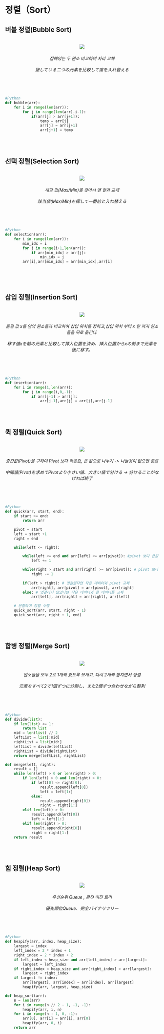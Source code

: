 # 정렬（Sort）
<h2>버블 정렬(Bubble Sort)</h2>
<br>
<div align="center">
<img src="https://github.com/kimTH65/cs/blob/main/sort/bubble.gif">
<h6>
접해있는 두 원소 비교하여 자리 교체<br><br>
接している二つの元素を比較して席を入れ替える
</h6>
</div>
<br>

```python

#Python
def bubble(arr):
    for i in range(len(arr)):
        for j in range(len(arr)-i-1):
            if(arr[j] > arr[j+1]):
                temp = arr[j]
                arr[j] = arr[j+1]
                arr[j+1] = temp

```

<br>
<br>


<h2>선택 정렬(Selection Sort)</h2>
<br>
<div align="center">
<img src="https://github.com/kimTH65/cs/blob/main/sort/selection.gif">
<h6>
해당 값(Max/Min)을 찾아서 맨 앞과 교체<br><br>
該当値(Max/Min)を探して一番前と入れ替える
</h6>
</div>
<br>

```python

#Python
def selection(arr):
    for i in range(len(arr)):
        min_idx = i
        for j in range(i+1,len(arr)):
            if arr[min_idx] > arr[j]:
                min_idx = j
        arr[i],arr[min_idx] = arr[min_idx],arr[i]
        
```

<br>
<br>

<h2>삽입 정렬(Insertion Sort)</h2>
<div align="center">
<br>
<img src="https://github.com/kimTH65/cs/blob/main/sort/insertion.gif">
<h6>옮길 값 x를 앞의 원소들과 비교하여 삽입 위치를 정하고,삽입 위치 부터 x 앞 까지 원소들을 뒤로 옮긴다.<br><br>
移す値xを前の元素と比較して挿入位置を決め、挿入位置からxの前まで元素を後に移す。
</h6>
</div>
<br>

```python

#Python
def insertion(arr):
    for i in range(1,len(arr)):
        for j in range(i,0,-1):
            if arr[j-1] > arr[j]:
                arr[j-1],arr[j] = arr[j],arr[j-1]

```

<br>
<br>    
<h2>퀵 정렬(Quick Sort) </h2>
<br>
<div align="center">
<img src="https://github.com/kimTH65/cs/blob/main/sort/quick.gif">
<h6>중간값(Pivot)을 구하여 Pivot 보다 작은값, 큰 값으로 나누기 -> 나눌것이 없으면 종료<br><br>
中間値(Pivot)を求めてPivotより小さい値、大きい値で分ける -> 分けることがなければ終了
</h6>
</div>
<br>

```python

#Python
def quick(arr, start, end):
    if start >= end: 
        return arr

    pivot = start
    left = start +1
    right = end

    while(left <= right):

        while(left <= end and arr[left] <= arr[pivot]): #pivot 보다 큰값 찾으면 종료
            left += 1

        while(right > start and arr[right] >= arr[pivot]): # pivot 보다 작은 값 찾으면 종료
            right -= 1
        
        if(left > right): # 엇갈렸다면 작은 데이터와 pivot 교체
            arr[right], arr[pivot] = arr[pivot], arr[right]
        else: # 엇갈리지 않았다면 작은 데이터와 큰 데이터를 교체
            arr[left], arr[right] = arr[right], arr[left]
            
    # 분할하여 정렬 수행
    quick_sort(arr, start, right - 1)
    quick_sort(arr, right + 1, end)

```
                         
<br>
<br>

<h2>합병 정렬(Merge Sort) </h2>
<br>
<div align="center">
<img src="https://github.com/kimTH65/cs/blob/main/sort/merge.gif">
<h6>원소들을 모두 2로 1개씩 있도록 쪼개고, 다시 2개씩 합치면서 정렬<br><br>
元素をすべて2で1個ずつに分割し、また2個ずつ合わせながら整列
</h6>
</div>
<br>

```python

#Python
def divide(list):
    if len(list) <= 1:
        return list
    mid = len(list) // 2
    leftList = list[:mid]
    rightList = list[mid:]
    leftList = divide(leftList)
    rightList = divide(rightList)
    return merge(leftList, rightList)

def merge(left, right):
    result = []
    while len(left) > 0 or len(right) > 0:
        if len(left) > 0 and len(right) > 0:
            if left[0] <= right[0]:
                result.append(left[0])
                left = left[1:]
            else:
                result.append(right[0])
                right = right[1:]
        elif len(left) > 0:
            result.append(left[0])
            left = left[1:]
        elif len(right) > 0:
            result.append(right[0])
            right = right[1:]
    return result

```

<br>
<br>

<h2>힙 정렬(Heap Sort) </h2>
<br>
<div align="center">
<img src="https://github.com/kimTH65/cs/blob/main/sort/heapy.gif">
<h6>우선순위 Queue , 완전 이진 트리 <br><br>
優先順位Queue、完全バイナリツリー
</h6>
</div>
<br>

```python

#Python
def heapify(arr, index, heap_size):
    largest = index
    left_index = 2 * index + 1
    right_index = 2 * index + 2
    if left_index < heap_size and arr[left_index] > arr[largest]:
        largest = left_index
    if right_index < heap_size and arr[right_index] > arr[largest]:
        largest = right_index
    if largest != index:
        arr[largest], arr[index] = arr[index], arr[largest]
        heapify(arr, largest, heap_size)

def heap_sort(arr):
    n = len(arr)
    for i in range(n // 2 - 1, -1, -1):
        heapify(arr, i, n)
    for i in range(n - 1, 0, -1):
        arr[0], arr[i] = arr[i], arr[0]
        heapify(arr, 0, i)
    return arr

```

